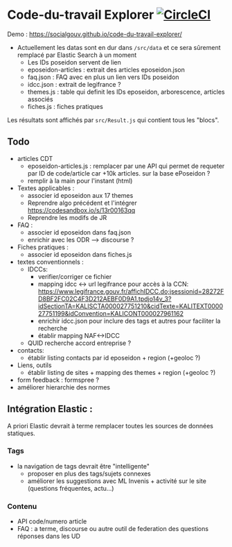 # Code-du-travail Explorer [![CircleCI](https://circleci.com/gh/SocialGouv/code-du-travail-explorer.svg?style=svg)](https://circleci.com/gh/SocialGouv/code-du-travail-explorer)

Demo : https://socialgouv.github.io/code-du-travail-explorer/

 - Actuellement les datas sont en dur dans `/src/data` et ce sera sûrement remplacé par Elastic Search à un moment
    - Les IDs poseidon servent de lien
    - eposeidon-articles : extrait des articles eposeidon.json
    - faq.json : FAQ avec en plus un lien vers IDs poseidon
    - idcc.json : extrait de legifrance ?
    - themes.js : table qui definit les IDs eposeidon, arborescence, articles associés
    - fiches.js : fiches pratiques

Les résultats sont affichés par `src/Result.js` qui contient tous les "blocs".

## Todo

 - articles CDT
   - eposeidon-articles.js : remplacer par une API qui permet de requeter par ID de code/article car +10k articles. sur la base ePoseidon ?
   - remplir à la main pour l'instant (html)
 - Textes applicables :
   - associer id eposeidon aux 17 themes
   - Reprendre algo précédent et l'intégrer https://codesandbox.io/s/13r00163qq
   - Reprendre les modifs de JR
 - FAQ :
   - associer id eposeidon dans faq.json
   - enrichir avec les ODR --> discourse ?
 - Fiches pratiques :
   - associer id eposeidon dans fiches.js
 - textes conventionnels :
   - IDCCs:
      - verifier/corriger ce fichier
      - mapping idcc <-> url legifrance pour accès à la CCN: https://www.legifrance.gouv.fr/affichIDCC.do;jsessionid=28272FD8BF2FC02C4F3D212AEBF0D9A1.tpdjo14v_3?idSectionTA=KALISCTA000027751210&cidTexte=KALITEXT000027751199&idConvention=KALICONT000027961162
      - enrichir idcc.json pour inclure des tags et autres pour faciliter la recherche
      - établir mapping NAF<->IDCC
   - QUID recherche accord entreprise ?
 - contacts:
   - établir listing contacts par id eposeidon + region (+geoloc ?)
 - Liens, outils
   - établir listing de sites + mapping des themes + region (+geoloc ?)
 - form feedback : formspree ?
 - améliorer hierarchie des normes

## Intégration Elastic :

A priori Elastic devrait à terme remplacer toutes les sources de données statiques.

### Tags

 - la navigation de tags devrait être "intelligente"
    - proposer en plus des tags/sujets connexes
    - améliorer les suggestions avec ML Invenis + activité sur le site (questions fréquentes, actu...)

### Contenu

 - API code/numero article
 - FAQ : a terme, discourse ou autre outil de federation des questions réponses dans les UD

###